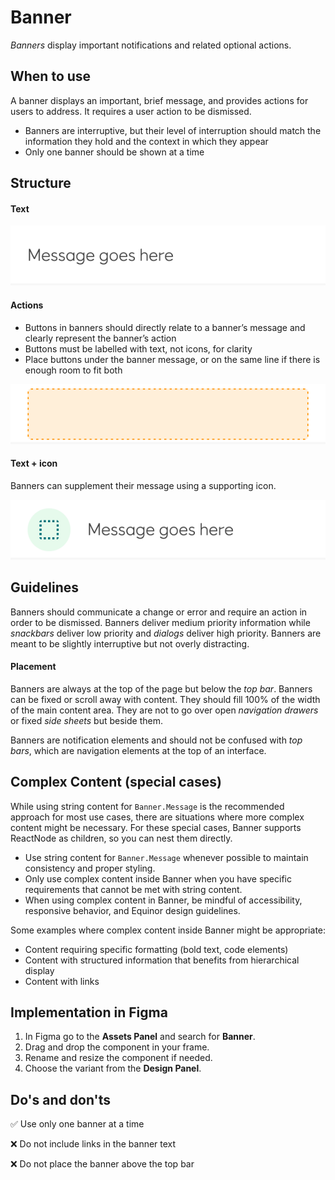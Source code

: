 # Banner

_Banners_ display important notifications and related optional actions.

## When to use

A banner displays an important, brief message, and provides actions for users to address. It requires a user action to be dismissed.

- Banners are interruptive, but their level of interruption should match the information they hold and the context in which they appear
- Only one banner should be shown at a time

## Structure

#### Text

![banner-text](../assets/banner-text.jpg)

#### Actions

- Buttons in banners should directly relate to a banner’s message and clearly represent the banner’s action
- Buttons must be labelled with text, not icons, for clarity
- Place buttons under the banner message, or on the same line if there is enough room to fit both

![banner-action](../assets/banner-action.jpg)

#### Text + icon

Banners can supplement their message using a supporting icon.

![banner-icon](../assets/banner-icon.jpg)

## Guidelines

Banners should communicate a change or error and require an action in order to be dismissed. Banners deliver medium priority information while *snackbars* deliver low priority and *dialogs* deliver high priority. Banners are meant to be slightly interruptive but not overly distracting.

#### Placement

Banners are always at the top of the page but below the _top bar_. Banners can be fixed or scroll away with content. They should fill 100% of the width of the main content area. They are not to go over open _navigation drawers_ or fixed _side sheets_ but beside them.

Banners are notification elements and should not be confused with *top bars*, which are navigation elements at the top of an interface.

## Complex Content (special cases)

While using string content for ``Banner.Message`` is the recommended approach for most use cases, there are situations where more complex content might be necessary. For these special cases, Banner supports ReactNode as children, so you can nest them directly.

- Use string content for ``Banner.Message`` whenever possible to maintain consistency and proper styling.
- Only use complex content inside Banner when you have specific requirements that cannot be met with string content.
- When using complex content in Banner, be mindful of accessibility, responsive behavior, and Equinor design guidelines.

Some examples where complex content inside Banner might be appropriate:

- Content requiring specific formatting (bold text, code elements)
- Content with structured information that benefits from hierarchical display
- Content with links

## Implementation in Figma

1. In Figma go to the **Assets Panel** and search for **Banner**.
2. Drag and drop the component in your frame.
3. Rename and resize the component if needed.
4. Choose the variant from the **Design Panel**.

## Do's and don'ts

✅  Use only one banner at a time

❌  Do not include links in the banner text

❌  Do not place the banner above the top bar